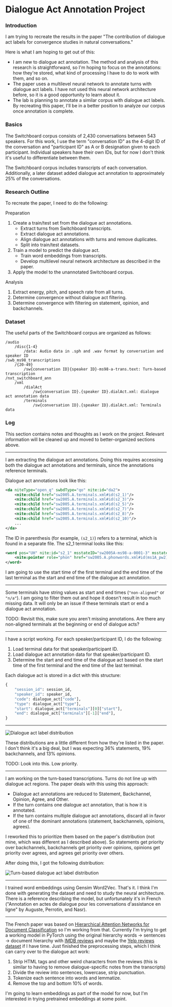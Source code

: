 # Dialogue Act Annotation Project

### Introduction
I am trying to recreate the results in the paper "The contribution of dialogue act labels for convergence studies in natural conversations."

Here is what I am hoping to get out of this:

* I am new to dialogue act annotation. The method and analysis of this research is straightforward, so I'm hoping to focus on the annotations: how they're stored, what kind of processing I have to do to work with them, and so on.
* The paper uses a multilevel neural network to annotate turns with dialogue act labels. I have not used this neural network architecture before, so it is a good opportunity to learn about it.
* The lab is planning to annotate a similar corpus with dialogue act labels. By recreating this paper, I'll be in a better position to analyze our corpus once annotation is complete.

### Basics
The Switchboard corpus consists of 2,430 conversations between 543 speakers. For this work, I use the term "conversation ID" as the 4-digit ID of the conversation and "participant ID" as A or B designation given to each participant. Individual speakers have their own IDs, but for now I don't think it's useful to differentiate between them.

The Switchboard corpus includes transcripts of each conversation. Additionally, a later dataset added dialogue act annotation to approximately 25% of the conversations.

### Research Outline
To recreate the paper, I need to do the following:

Preparation
1. Create a train/test set from the dialogue act annotations.
	* Extract turns from Switchboard transcripts.
	* Extract dialogue act annotations.
	* Align dialogue act annotations with turns and remove duplicates.
	* Split into train/test datasets.
2. Train a model to predict the dialogue act.
	* Train word embeddings from transcripts.
	* Develop multilevel neural network architecture as described in the paper.
3. Apply the model to the unannotated Switchboard corpus.

Analysis
1. Extract energy, pitch, and speech rate from all turns.
2. Determine convergence without dialogue act filtering.
3. Determine convergence with filtering on statement, opinion, and backchannels.


### Dataset
The useful parts of the Switchboard corpus are organized as follows:

```
/audio
	/disc{1-4}
		/data: Audio data in .sph and .wav format by conversation and speaker ID
/swb_ms98_transcriptions
	/{20-49}
		/sw{conversation ID}{speaker ID}-ms98-a-trans.text: Turn-based transcription
/nxt_switchboard_ann
	/xml
		/dialAct
			/sw{conversation ID}.{speaker ID}.dialAct.xml: dialogue act annotation data
		/terminals
			/sw{conversation ID}.{speaker ID}.dialAct.xml: Terminals data
```

### Log
This section contains notes and thoughts as I work on the project. Relevant information will be cleaned up and moved to better-organized sections above.

---

I am extracting the dialogue act annotations. Doing this requires accessing both the dialogue act annotations and terminals, since the annotations reference terminals.

Dialogue act annotations look like this:

```xml
<da niteType="open_q" swbdType="qo" nite:id="da2">
	<nite:child href="sw2005.A.terminals.xml#id(s2_1)"/>
	<nite:child href="sw2005.A.terminals.xml#id(s2_3)"/>
	<nite:child href="sw2005.A.terminals.xml#id(s2_5)"/>
	<nite:child href="sw2005.A.terminals.xml#id(s2_7)"/>
	<nite:child href="sw2005.A.terminals.xml#id(s2_8)"/>
	<nite:child href="sw2005.A.terminals.xml#id(s2_10)"/>
	...
</da>
```

The ID in parenthesis (for example, `(s2_1)`) refers to a terminal, which is found in a separate file. The s2_1 terminal looks like this:

```xml
<word pos="UH" nite:id="s2_1" msstateID="sw2005A-ms98-a-0001-3" msstate="sw2005A-ms98-a-0001" nite:end="1.500000" nite:start="1.280000" orth="Uh">
	<nite:pointer role="phon" href="sw2005.A.phonwords.xml#id(ms1A_pw2)"/>
</word>
```

I am going to use the start time of the first terminal and the end time of the last terminal as the start and end time of the dialogue act annotation.

---

Some terminals have string values as start and end times (`"non-aligned"` or `"n/a"`). I am going to filter them out and hope it doesn't result in too much missing data. It will only be an issue if these terminals start or end a dialogue act annotation.

TODO: Revisit this, make sure you aren't missing annotations. Are there any non-aligned terminals at the beginning or end of dialogue acts?

---

I have a script working. For each speaker/participant ID, I do the following:

1. Load terminal data for that speaker/participant ID.
2. Load dialogue act annotation data for that speaker/participant ID.
3. Determine the start and end time of the dialogue act based on the start time of the first terminal and the end time of the last terminal.

Each dialogue act is stored in a dict with this structure:

```python
{
	"session_id": session_id,
	"speaker_id": speaker_id,
	"code": dialogue_act["code"],
	"type": dialogue_act["type"],
	"start": dialogue_act["terminals"][0]["start"],
	"end": dialogue_act["terminals"][-1]["end"],
}
```

---

![Dialogue act label distribution](img/da-label-distribution.png)

These distributions are a little different from how they're listed in the paper. I don't think it's a big deal, but I was expecting 36% statements, 19% backchannels, and 13% opinions.

TODO: Look into this. Low priority.

---

I am working on the turn-based transcriptions. Turns do not line up with dialogue act regions. The paper deals with this using this approach:

* Dialogue act annotations are reduced to Statement, Backchannel, Opinion, Agree, and Other.
* If the turn contains one dialogue act annotation, that is how it is annotated.
* If the turn contains multiple dialogue act annotations, discard all in favor of one of the dominant annotations (statement, backchannels, opinions, agrees).

I reworked this to prioritize them based on the paper's distribution (not mine, which was different as I described above). So statements get priority over backchannels, backchannels get priority over opinions, opinions get priority over agrees, and agrees get priority over others.

After doing this, I got the following distribution:

![Turn-based dialogue act label distribution](img/da-turn-label-distribution.png)

---

I trained word embeddings using Gensim Word2Vec. That's it. I think I'm done with generating the dataset and need to study the neural architecture. There is a reference describing the model, but unfortunately it's in French ("Annotation en actes de dialogue pour les conversations d'assistance en ligne" by Auguste, Perrotin, and Nasr).

---

The French paper was based on [Hierarchical Attention Networks for Document Classification](https://www.cs.cmu.edu/~./hovy/papers/16HLT-hierarchical-attention-networks.pdf) so I'm working from that. Currently I'm trying to get a working model in PyTorch using the original hierarchy words -> sentences -> document hierarchy with [IMDB reviews](https://www.kaggle.com/lakshmi25npathi/imdb-dataset-of-50k-movie-reviews) and maybe the [Yelp reviews dataset](https://www.yelp.com/dataset) if I have time. Just finished the preprocessing steps, which I think can carry over to the dialogue act work:

1. Strip HTML tags and other weird characters from the reviews (this is similar to having to remove dialogue-specific notes from the transcripts)
2. Divide the review into sentences, lowercase, strip punctuation.
3. Tokenize each sentence into words and lemmatize.
4. Remove the top and bottom 10% of words.

I'm going to learn embeddings as part of the model for now, but I'm interested in trying pretrained embeddings at some point.
